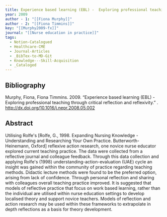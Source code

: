 ```yaml
---
title: Experience based learning (EBL) -  Exploring professional teaching through critical reflection and reflexivity
year: 2009
author - 1: "[[Fiona Murphy]]"
author - 2: "[[Fiona Timmins]]"
key: "[[Murphy2009-fx]]"
journal: "[[Nurse education in practice]]"
tags:
  - Notion-Catalogued
  - Healthcare-CME
  - Journal-Articles
  - _BibTex-to-MD-Git
  - Knowledge---Skill-Acquisition
  - _Cataloged
---
```


## Bibliography
Murphy, Fiona, Fiona Timmins. 2009. “Experience based learning (EBL) -  Exploring professional teaching through critical reflection and reflexivity.” . http://dx.doi.org/10.1016/j.nepr.2008.05.002

## Abstract
Utilising Rolfe's [Rolfe, G., 1998. Expanding Nursing Knowledge -  Understanding and Researching Your Own Practice. Butterworth-Heinemann, Oxford] reflexive action research, one novice nurse educator explored current teaching practice. The data were collected from a reflective journal and colleague feedback. Through this data collection and applying Rolfe's (1998) understanding-action-evaluation (UAE) cycle an insight was gained within the community of practice regarding teaching methods. Didactic lecture methods were found to be the preferred option, arising from lack of confidence. Through personal reflection and sharing with colleagues overall teaching practice improved. It is suggested that models of reflective practice that focus on work based learning, rather than the individual are utilised within nurse education settings to develop localised theory and support novice teachers. Models of reflection and action research may be used within these frameworks to extrapolate in depth reflections as a basis for theory development.